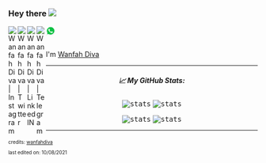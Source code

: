 ### Hey there <img src="https://media.giphy.com/media/hvRJCLFzcasrR4ia7z/giphy.gif" width="20px">

<a href="https://instagram.com/wanfahdiva">
  <img align="left" alt="Wanfah Diva | Instagram" width="19px" src="https://image.flaticon.com/icons/png/128/2111/2111463.png" />
</a>
<a href="https://twitter.com/wanfahdivaa">
  <img align="left" alt="Wanfah Diva | Twitter" width="19px" src="https://image.flaticon.com/icons/png/128/1409/1409937.png" />
</a>
<a href="https://www.linkedin.com/in/wanfahdiva">
  <img align="left" alt="Wanfah Diva | LinkedIN" width="19px" src="https://image.flaticon.com/icons/png/512/1383/1383262.png" />
</a>
<a href="https://web.facebook.com/wanfahdivaa/">
  <img align="left" alt="Wanfah Diva | Telegram" width="19px" src="https://image.flaticon.com/icons/png/512/1384/1384053.png" />
</a>
<a href="https://wa.link/rxc23y">
  <img align="left" alt="Wanfah Diva | Whatsapp" width="19px" src="https://github.com/appicons/Whatsapp/blob/master/icons/whatsapp_194x194.png" />
</a>

<br />
<br />

I'm [Wanfah Diva](https://wanfahdiva.github.io/)

-----

<h5 align="center">
  
📈 **My GitHub Stats:**  

</h5>

<!-- <img alt="stats" height="140em" src="https://github.com/Gapur/Gapur/blob/master/coding.gif?raw=true" /> -->
<!-- <img alt="stats" height="140em" src="https://raw.githubusercontent.com/AVS1508/AVS1508/master/assets/Night-Coding.gif" /> -->
<!-- <img alt="stats" height="140em" src="https://c.tenor.com/RZ1Cq8RF_FwAAAAM/anime-crazy.gif" /> -->
<!-- https://c.tenor.com/pLELIamuvU4AAAAC/animated-type.gif -->
<!-- https://c.tenor.com/mjWYgxi6RS8AAAAC/lain-typing.gif -->
<!-- softprops -->

<p align="center">
<kbd><img align="center" height="140em" width="380em" alt="stats" src="https://github-readme-stats.vercel.app/api?username=wanfahdiva&theme=react&show_icons=true&hide_border=true&count_private=true&hide=issues,contribs&include_all_commits=true" /></kbd>
<kbd><img align="center" height="140em" width="380em" alt="stats" src="https://github-readme-stats.vercel.app/api/top-langs/?username=wanfahdiva&theme=react&hide_border=true&layout=compact&langs_count=10&hide=html,css,php,javascript" />
</kbd>
</p>
<!--
<p align="center">
<kbd><img align="center" height="140em" alt="anime" src="https://c.tenor.com/RZ1Cq8RF_FwAAAAM/anime-crazy.gif" /></kbd>
</p>
-->

<!-- ----- -->

<p align="center">
  <kbd><img height="135em" width="380em" alt="stats" src="https://github-readme-streak-stats.herokuapp.com?user=wanfahdiva&theme=tokyonight_duo&hide_border=true&dates=27DDC9"/></kbd>
  <kbd><img height="135em" width="380em" alt="stats" src="https://activity-graph.herokuapp.com/graph?username=wanfahdiva&theme=react-dark"></kbd>
</p>

-----

<sub><sup>credits: [wanfahdiva](https://github.com/wanfahdiva)</sup></sub> <br>
<sub><sup>last edited on: 10/08/2021</sup></sub>

